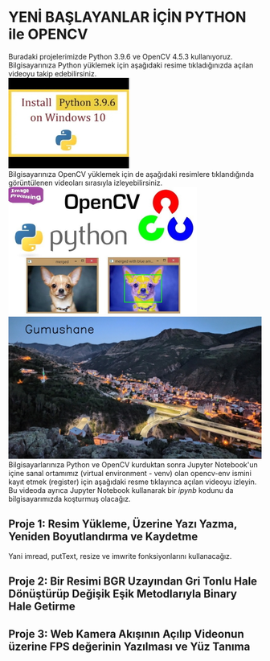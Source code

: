 # YENİ BAŞLAYANLAR İÇİN PYTHON ile OPENCV
Buradaki projelerimizde Python 3.9.6 ve OpenCV 4.5.3 kullanıyoruz. Bilgisayarınıza Python yüklemek için aşağıdaki resime tıkladığınızda açılan videoyu takip edebilirsiniz.</br>
[![IMAGE ALT TEXT HERE](figure/install-python.jpg)](https://youtu.be/QmLXzB3N5pM)</br>
Bilgisayarınıza OpenCV yüklemek için de aşağıdaki resimlere tıklandığında görüntülenen videoları sırasıyla izleyebilirsiniz.</br>
[![IMAGE ALT TEXT HERE](figure/opencv-python-resized.jpg)](https://youtu.be/aavhf3C9SlE)</br>
[![IMAGE ALT TEXT HERE](figure/Gumushane_dusuk_boyut.jpg)](https://youtu.be/-OiJgg3pnYI)</br>
Bilgisayarlarınıza Python ve OpenCV kurduktan sonra Jupyter Notebook'un içine sanal ortamımız (virtual environment - venv) olan opencv-env ismini kayıt etmek (register) için aşağıdaki resme tıklayınca açılan videoyu izleyin. Bu videoda ayrıca Jupyter Notebook kullanarak bir *ipynb* kodunu da bilgisayarımızda koşturmuş olacağız.
## Proje 1: Resim Yükleme, Üzerine Yazı Yazma, Yeniden Boyutlandırma ve Kaydetme
Yani imread, putText, resize ve imwrite fonksiyonlarını kullanacağız.

## Proje 2: Bir Resimi BGR Uzayından Gri Tonlu Hale Dönüştürüp Değişik Eşik Metodlarıyla Binary Hale Getirme

## Proje 3: Web Kamera Akışının Açılıp Videonun üzerine FPS değerinin Yazılması ve Yüz Tanıma
